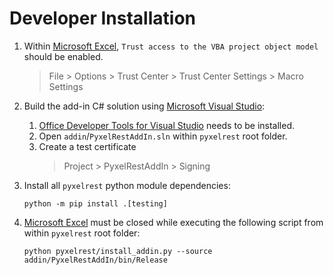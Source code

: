 # Developer Installation

1. Within [Microsoft Excel], `Trust access to the VBA project object model` should be enabled.
   > File > Options > Trust Center > Trust Center Settings > Macro Settings
2. Build the add-in C# solution using [Microsoft Visual Studio](https://visualstudio.microsoft.com):
    1. [Office Developer Tools for Visual Studio](https://visualstudio.microsoft.com/vs/features/office-tools/) needs to be installed.
    2. Open `addin`/`PyxelRestAddIn.sln` within `pyxelrest` root folder.
    3. Create a test certificate
       > Project > PyxelRestAddIn > Signing

3. Install all `pyxelrest` python module dependencies:
    ```batch
    python -m pip install .[testing]
    ```
4. [Microsoft Excel] must be closed while executing the following script from within `pyxelrest` root folder:
    ```batch
    python pyxelrest/install_addin.py --source addin/PyxelRestAddIn/bin/Release
    ```

[Microsoft Excel]: https://products.office.com/en-us/excel
